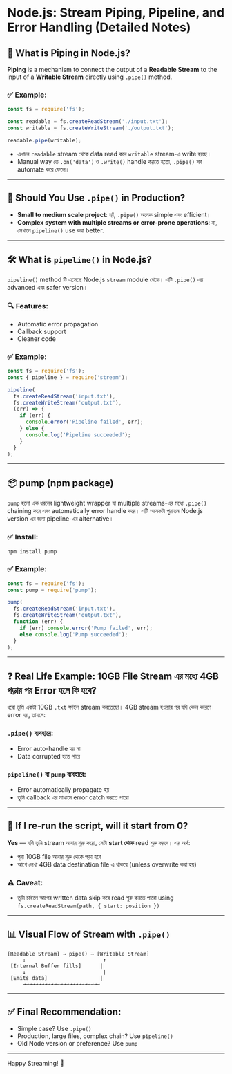 # Node.js: Stream Piping, Pipeline, and Error Handling (Detailed Notes)

## 🔄 What is Piping in Node.js?

**Piping** is a mechanism to connect the output of a **Readable Stream** to the input of a **Writable Stream** directly using `.pipe()` method.

### ✅ Example:
```js
const fs = require('fs');

const readable = fs.createReadStream('./input.txt');
const writable = fs.createWriteStream('./output.txt');

readable.pipe(writable);
```

- এখানে `readable` stream থেকে data read করে `writable` stream-এ write হচ্ছে।
- Manual way তে `.on('data')` ও `.write()` handle করতে হতো, `.pipe()` সব automate করে ফেলে।

---

## 📌 Should You Use `.pipe()` in Production?

- **Small to medium scale project**: হ্যাঁ, `.pipe()` অনেক simple এবং efficient।
- **Complex system with multiple streams or error-prone operations**: না, সেখানে `pipeline()` use করা better.

---

## 🛠️ What is `pipeline()` in Node.js?

`pipeline()` method টি এসেছে Node.js `stream` module থেকে। এটি `.pipe()` এর advanced এবং safer version।

### 🔍 Features:
- Automatic error propagation
- Callback support
- Cleaner code

### ✅ Example:
```js
const fs = require('fs');
const { pipeline } = require('stream');

pipeline(
  fs.createReadStream('input.txt'),
  fs.createWriteStream('output.txt'),
  (err) => {
    if (err) {
      console.error('Pipeline failed', err);
    } else {
      console.log('Pipeline succeeded');
    }
  }
);
```

---

## 📦 pump (npm package)

`pump` হলো এক ধরনের lightweight wrapper যা multiple streams-এর মধ্যে `.pipe()` chaining করে এবং automatically error handle করে। এটি অনেকটা পুরাতন Node.js version এর জন্য pipeline-এর alternative।

### ✅ Install:
```bash
npm install pump
```

### ✅ Example:
```js
const fs = require('fs');
const pump = require('pump');

pump(
  fs.createReadStream('input.txt'),
  fs.createWriteStream('output.txt'),
  function (err) {
    if (err) console.error('Pump failed', err);
    else console.log('Pump succeeded');
  }
);
```

---

## ❓ Real Life Example: 10GB File Stream এর মধ্যে 4GB পড়ার পর Error হলে কি হবে?

ধরো তুমি একটা 10GB `.txt` ফাইল stream করতেছো।
4GB stream হওয়ার পর যদি কোন কারণে error হয়, তাহলে:

### `.pipe()` ব্যবহারে:
- Error auto-handle হয় না
- Data corrupted হতে পারে

### `pipeline()` বা `pump` ব্যবহারে:
- Error automatically propagate হয়
- তুমি callback এর মাধ্যমে error catch করতে পারো

---

## 🔁 If I re-run the script, will it start from 0?

**Yes** — যদি তুমি stream আবার শুরু করো, সেটা **start থেকে** read শুরু করবে। এর অর্থ:
- পুরা 10GB file আবার শুরু থেকে পড়া হবে
- আগে লেখা 4GB data destination file এ থাকবে (unless overwrite করা হয়)

### ⚠️ Caveat:
- তুমি চাইলে আগের written data skip করে read শুরু করতে পারো using `fs.createReadStream(path, { start: position })`

---

## 📊 Visual Flow of Stream with `.pipe()`

```
[Readable Stream] → pipe() → [Writable Stream]
     ↓                         ↑
 [Internal Buffer fills]      |
     ↓                         |
 [Emits data]                 |
     →→→→→→→→→→→→→→→→→→→→→→→→→
```

---

## ✅ Final Recommendation:
- Simple case? Use `.pipe()`
- Production, large files, complex chain? Use `pipeline()`
- Old Node version or preference? Use `pump`

---

Happy Streaming! 🚀

